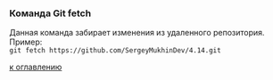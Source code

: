 ### Команда Git fetch  

Данная команда забирает изменения из удаленного репозитория.  
Пример:  
`git fetch https://github.com/SergeyMukhinDev/4.14.git`


[к оглавлению](./readme.md)